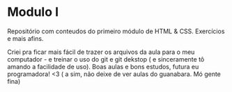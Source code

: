 # Modulo I
Repositório com conteudos do primeiro módulo de HTML & CSS. Exercícios e mais afins.

Criei pra ficar mais fácil de trazer os arquivos da aula para o meu computador - e treinar o uso do git e git dekstop ( e sinceramente tô amando a facilidade de uso).
        Boas aulas e bons estudos, futura eu programadora! <3 
( a sim, não deixe de ver aulas do guanabara. Mó gente fina)
